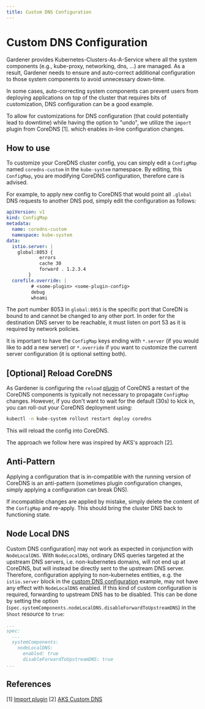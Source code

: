 ```yaml
---
title: Custom DNS Configuration
---
```


# Custom DNS Configuration

Gardener provides Kubernetes-Clusters-As-A-Service where all the system components (e.g., kube-proxy, networking, dns, ...) are managed.
As a result, Gardener needs to ensure and auto-correct additional configuration to those system components to avoid unnecessary down-time.

In some cases, auto-correcting system components can prevent users from deploying applications on top of the cluster that requires bits of customization, DNS configuration can be a good example.

To allow for customizations for DNS configuration (that could potentially lead to downtime) while having the option to "undo", we utilize the `import` plugin from CoreDNS [1].
which enables in-line configuration changes.

## How to use

To customize your CoreDNS cluster config, you can simply edit a `ConfigMap` named `coredns-custom` in the `kube-system` namespace.
By editing, this `ConfigMap`, you are modifying CoreDNS configuration, therefore care is advised.

For example, to apply new config to CoreDNS that would point all `.global` DNS requests to another DNS pod, simply edit the configuration as follows:

```yaml
apiVersion: v1
kind: ConfigMap
metadata:
  name: coredns-custom
  namespace: kube-system
data:
  istio.server: |
    global:8053 {
            errors
            cache 30
            forward . 1.2.3.4
        }
  corefile.override: |
         # <some-plugin> <some-plugin-config>
         debug
         whoami
```

The port number 8053 in `global:8053` is the specific port that CoreDN is bound to and cannot be changed to any other port. 
In order for the destination DNS server to be reachable, it must listen on port 53 as it is required by network policies.

It is important to have the `ConfigMap` keys ending with `*.server` (if you would like to add a new server) or `*.override`
if you want to customize the current server configuration (it is optional setting both).

## [Optional] Reload CoreDNS

As Gardener is configuring the `reload` [plugin](https://coredns.io/plugins/reload/) of CoreDNS a restart of the CoreDNS components is typically not necessary to propagate `ConfigMap` changes. However, if you don't want to wait for the default (30s) to kick in, you can roll-out your CoreDNS deployment using:

```bash
kubectl -n kube-system rollout restart deploy coredns
```

This will reload the config into CoreDNS.

The approach we follow here was inspired by AKS's approach [2].

## Anti-Pattern

Applying a configuration that is in-compatible with the running version of CoreDNS is an anti-pattern (sometimes plugin configuration changes,
simply applying a configuration can break DNS).

If incompatible changes are applied by mistake, simply delete the content of the `ConfigMap` and re-apply.
This should bring the cluster DNS back to functioning state.

## Node Local DNS

Custom DNS configuration] may not work as expected in conjunction with `NodeLocalDNS`.
With `NodeLocalDNS`, ordinary DNS queries targeted at the upstream DNS servers, i.e. non-kubernetes domains,
will not end up at CoreDNS, but will instead be directly sent to the upstream DNS server. Therefore, configuration
applying to non-kubernetes entities, e.g. the `istio.server` block in the
[custom DNS configuration](custom-dns-config.md) example, may not have any effect with `NodeLocalDNS` enabled.
If this kind of custom configuration is required, forwarding to upstream DNS has to be disabled.
This can be done by setting the option (`spec.systemComponents.nodeLocalDNS.disableForwardToUpstreamDNS`) in the `Shoot` resource to `true`:
```yaml
...
spec:
  ...
  systemComponents:
    nodeLocalDNS:
      enabled: true
      disableForwardToUpstreamDNS: true
...
```

## References

[1] [Import plugin](https://github.com/coredns/coredns/tree/master/plugin/import)
[2] [AKS Custom DNS](https://docs.microsoft.com/en-us/azure/aks/coredns-custom)
